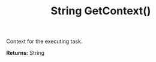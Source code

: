 ﻿---
uid: crmscript_ref_NSBatchTaskInfo_GetContext
title: String GetContext()
intellisense: NSBatchTaskInfo.GetContext
keywords: NSBatchTaskInfo, GetContext
so.topic: reference
---

Context for the executing task.

**Returns:** String


